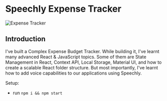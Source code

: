 # Speechly Expense Tracker

![Expense Tracker](https://i.ibb.co/VJjj3Kp/Screenshot-2020-12-18-205600.png)

## Introduction


I've built a Complex Expense Budget Tracker. While building it, I've learnt many advanced React & JavaScript topics. Some of them are State Management in React, Context API, Local Storage, Material UI, and how to create a scalable React folder structure. But most importantly, I've learnt how to add voice capabilities to our applications using Speechly. 

Setup:
- run ```npm i && npm start```
